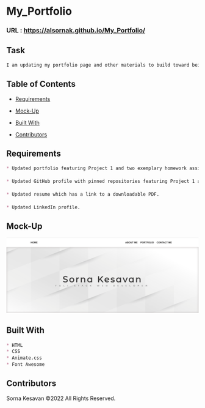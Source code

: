 # My_Portfolio

### URL : https://alsornak.github.io/My_Portfolio/

## Task

```md
I am updating my portfolio page and other materials to build toward being employer-competitive.This site will run in the browser and feature dynamically updated HTML and CSS.
```

## Table of Contents
- [Requirements](#requirements)

- [Mock-Up](#mock-up)

- [Built With](#built-with)

- [Contributors](#contributors)


## Requirements
```md
* Updated portfolio featuring Project 1 and two exemplary homework assignments.

* Updated GitHub profile with pinned repositories featuring Project 1 and two exemplary assignments.

* Updated resume which has a link to a downloadable PDF.

* Updated LinkedIn profile.
```

## Mock-Up
![screenshot of webpage](./Assets/portfolio.png)


## Built With

```md
* HTML
* CSS
* Animate.css
* Font Awesome
```

## Contributors
Sorna Kesavan ©2022 All Rights Reserved.